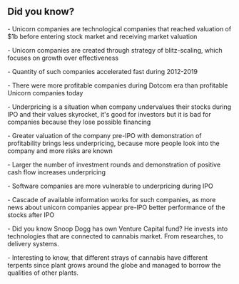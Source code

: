 ## Did you know?
<p>- Unicorn companies are technological companies that reached valuation of $1b before entering stock market and receiving market valuation <p>
<p>- Unicorn companies are created through strategy of blitz-scaling, which focuses on growth over effectiveness<p>
<p>- Quantity of such companies accelerated fast during 2012-2019<p>
<p>- There were more profitable companies during Dotcom era than profitable Unicorn companies today<p>
<p>- Underpricing is a situation when company undervalues their stocks during IPO and their values skyrocket, it's good for investors but it is bad for companies because they lose possible financing<p>
<p>- Greater valuation of the company pre-IPO with demonstration of profitability brings less underpricing, because more people look into the company and more risks are known<p>
<p>- Larger the number of investment rounds and demonstration of positive cash flow increases underpricing<p>
<p>- Software companies are more vulnerable to underpricing during IPO<p>
<p>- Cascade of available information works for such companies, as more news about unicorn companies appear pre-IPO better performance of the stocks after IPO<p>
<p>- Did you know Snoop Dogg has own Venture Capital fund? He invests into technologies that are connected to cannabis market. From researches, to delivery systems.<p>
<p>- Interesting to know, that different strays of cannabis have different terpents since plant grows around the globe and managed to borrow the qualities of other plants. <p>
